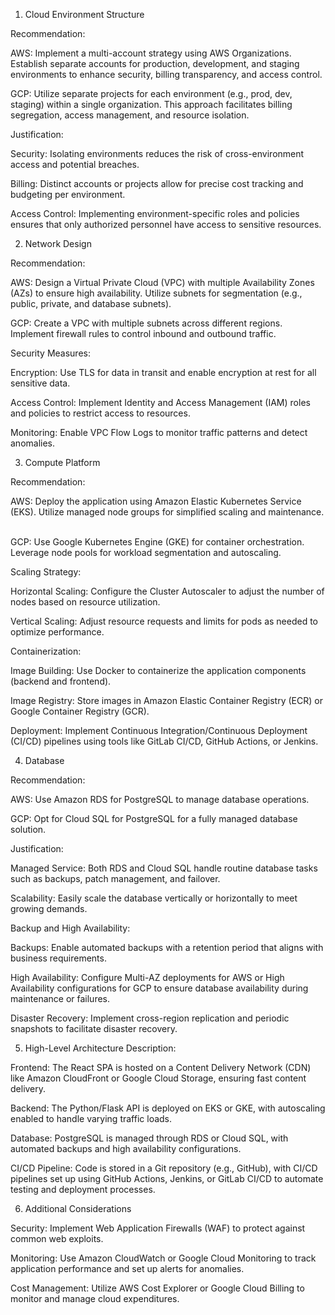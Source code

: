1. Cloud Environment Structure

Recommendation:

AWS: Implement a multi-account strategy using AWS Organizations. Establish separate accounts for production, development, and staging environments to enhance security, billing transparency, and access control. ​

GCP: Utilize separate projects for each environment (e.g., prod, dev, staging) within a single organization. This approach facilitates billing segregation, access management, and resource isolation.​

Justification:

Security: Isolating environments reduces the risk of cross-environment access and potential breaches.​

Billing: Distinct accounts or projects allow for precise cost tracking and budgeting per environment.​

Access Control: Implementing environment-specific roles and policies ensures that only authorized personnel have access to sensitive resources.​


2. Network Design

Recommendation:

AWS: Design a Virtual Private Cloud (VPC) with multiple Availability Zones (AZs) to ensure high availability. Utilize subnets for segmentation (e.g., public, private, and database subnets). ​

GCP: Create a VPC with multiple subnets across different regions. Implement firewall rules to control inbound and outbound traffic. ​

Security Measures:

Encryption: Use TLS for data in transit and enable encryption at rest for all sensitive data.​

Access Control: Implement Identity and Access Management (IAM) roles and policies to restrict access to resources.​

Monitoring: Enable VPC Flow Logs to monitor traffic patterns and detect anomalies.​


3. Compute Platform

Recommendation:

AWS: Deploy the application using Amazon Elastic Kubernetes Service (EKS). Utilize managed node groups for simplified scaling and maintenance. ​

GCP: Use Google Kubernetes Engine (GKE) for container orchestration. Leverage node pools for workload segmentation and autoscaling. ​

Scaling Strategy:

Horizontal Scaling: Configure the Cluster Autoscaler to adjust the number of nodes based on resource utilization.​

Vertical Scaling: Adjust resource requests and limits for pods as needed to optimize performance.​

Containerization:

Image Building: Use Docker to containerize the application components (backend and frontend).​

Image Registry: Store images in Amazon Elastic Container Registry (ECR) or Google Container Registry (GCR).​

Deployment: Implement Continuous Integration/Continuous Deployment (CI/CD) pipelines using tools like GitLab CI/CD, GitHub Actions, or Jenkins.​


4. Database

Recommendation:

AWS: Use Amazon RDS for PostgreSQL to manage database operations.​

GCP: Opt for Cloud SQL for PostgreSQL for a fully managed database solution.​

Justification:

Managed Service: Both RDS and Cloud SQL handle routine database tasks such as backups, patch management, and failover.​

Scalability: Easily scale the database vertically or horizontally to meet growing demands.​

Backup and High Availability:

Backups: Enable automated backups with a retention period that aligns with business requirements.​

High Availability: Configure Multi-AZ deployments for AWS or High Availability configurations for GCP to ensure database availability during maintenance or failures.​

Disaster Recovery: Implement cross-region replication and periodic snapshots to facilitate disaster recovery.​


5. High-Level Architecture Description:

Frontend: The React SPA is hosted on a Content Delivery Network (CDN) like Amazon CloudFront or Google Cloud Storage, ensuring fast content delivery.​

Backend: The Python/Flask API is deployed on EKS or GKE, with autoscaling enabled to handle varying traffic loads.​

Database: PostgreSQL is managed through RDS or Cloud SQL, with automated backups and high availability configurations.​

CI/CD Pipeline: Code is stored in a Git repository (e.g., GitHub), with CI/CD pipelines set up using GitHub Actions, Jenkins, or GitLab CI/CD to automate testing and deployment processes.​


6. Additional Considerations

Security: Implement Web Application Firewalls (WAF) to protect against common web exploits.​

Monitoring: Use Amazon CloudWatch or Google Cloud Monitoring to track application performance and set up alerts for anomalies.​

Cost Management: Utilize AWS Cost Explorer or Google Cloud Billing to monitor and manage cloud expenditures.
